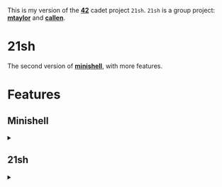 This is my version of the **[42](https://www.42.us.org/)** cadet project `21sh`. `21sh` is a group project: **[mtaylor](https://github.com/motaylormo)** and **[callen](https://github.com/MrChafeits)**.

# 21sh
The second version of **[minishell](https://github.com/motaylormo/minishell)**, with more features.

# Features
## Minishell
<details><summary> </summary>

* [x] Manage the errors without using `errno`, by displaying a message adapted to the error output
* [x] The executable are those you can find in the paths indicated in the `PATH` variable
* [x] Deal correctly with the `PATH` and the environment
* [x] Implement a series of builtins:
	* [x] `echo`
	* [x] `cd`
	* [x] `setenv`
	* [x] `unsetenv`
	* [x] `env`
	* [x] `exit`
* [x] Implement expansion of variable references `$` and the tilde `~`
</details>

## 21sh
<details><summary> </summary>

* [ ] The `C-d` (EOF) and `C-c` (`SIGINT`) keys combination features for line edition and process execution
* [ ] The `;` command line separator
* [ ] Pipes `|`
* [ ] The 4 following redirections which follow the general format of `[n]redir-op word`:

| ? | ? | ? | ?
| - | - | - | -
| Redirecting Input  | `[n]<word` | open file _word_ for reading on the specified file descriptor | 2.7.1
| Redirecting Output | `[n]>word` | create and/or open file _word_ for writing on the specified file descriptor | 2.7.2
| Appending Redirected Output | `[n]>>word` | create and/or open file _word_ for appending on the specified file descriptor | 2.7.3
| Here-Document | `[n]<<word` | redirects subsequent lines read by the shell to the input of a command | 2.7.4

* [ ] File descriptor Duplication

| ? | ? | ? | ?
| - | - | - | -
| Duplicating Input File Descriptor | `[n]<&word` | duplicate one input file descriptor from another, or close one | 2.7.5
| Duplicating Output File Descriptor | `[n]>&word` | duplicate one output file descriptor from another, or close one | 2.7.6
| Open File Descriptors for Reading and Writing | `[n]<>word` | open file that is the expansion of _word_ for reading and writing on _n_ or stdin if _n_ is unspecified | 2.7.7

[important reference](http://pubs.opengroup.org/onlinepubs/9699919799/)

### Line editing
A line editing feature using the `termcaps` library. Implement at least the following features:

* [x] Edit the line where the cursor is located:

| ? | ? | ?
| - | - | -
| `delete` | `C-d` | forward delete character
| `backspace` | | backward delete character

* [x] Move the cursor and be able to edit the line at a specific location:

| ? | ? | ?
| - | - | -
| `left` | | move cursor 1 character left
| `right` | | move cursor 1 character right
| `C-left` | `M-b` | move cursor 1 word left
| `C-right` | `M-f` | move cursor 1 word right
| `home` | `C-a` | move cursor to beginning of line
| `end` | `C-e` | move cursor to end of line

* [x] Use `up` and `down` arrows to navigate through the command history which we will then be able to edit (the line, not the history)
* [x] Cut, copy, and/or paste all or part of a line using the key sequence you prefer:

| ? | ?
| - | -
| `C-k` | cut current line from cursor position to the end of the line
| `C-w` | cut the immediately preceeding word, including any trailing whitespace.
| `C-y` | paste the current temp-buffer contents to cursor position

* [ ] Write AND edit a command over a few lines. In that case, we would love that `C-up`(`C-p`) and `C-down`(`C-n`) allow to go from one line to another in the command while remaining in the same column or otherwise the most appropriate column.
* [ ] Completely manage quotes and double quotes, even on several lines (expansions excluded).

| ? | ? | ?
| - | - | -
| Single quotes | `'` | suppress normal expansions and preserve whitespace in the enclosed string
| Double quotes | `"` | preserve whitespace and allow for variable expansion but not tilde expansion

</details>
